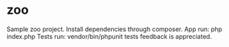 # zoo
Sample zoo project.
Install dependencies through composer.
App run: php index.php
Tests run: vendor/bin/phpunit tests
feedback is appreciated.